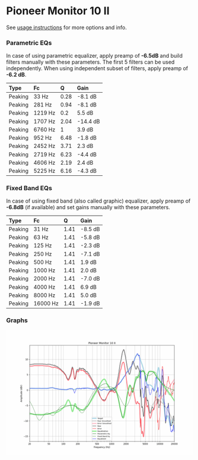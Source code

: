 # Pioneer Monitor 10 II
See [usage instructions](https://github.com/jaakkopasanen/AutoEq#usage) for more options and info.

### Parametric EQs
In case of using parametric equalizer, apply preamp of **-6.5dB** and build filters manually
with these parameters. The first 5 filters can be used independently.
When using independent subset of filters, apply preamp of **-6.2 dB**.

| Type    | Fc      |    Q | Gain     |
|:--------|:--------|:-----|:---------|
| Peaking | 33 Hz   | 0.28 | -8.1 dB  |
| Peaking | 281 Hz  | 0.94 | -8.1 dB  |
| Peaking | 1219 Hz | 0.2  | 5.5 dB   |
| Peaking | 1707 Hz | 2.04 | -14.4 dB |
| Peaking | 6760 Hz | 1    | 3.9 dB   |
| Peaking | 952 Hz  | 6.48 | -1.8 dB  |
| Peaking | 2452 Hz | 3.71 | 2.3 dB   |
| Peaking | 2719 Hz | 6.23 | -4.4 dB  |
| Peaking | 4606 Hz | 2.19 | 2.4 dB   |
| Peaking | 5225 Hz | 6.16 | -4.3 dB  |

### Fixed Band EQs
In case of using fixed band (also called graphic) equalizer, apply preamp of **-6.8dB**
(if available) and set gains manually with these parameters.

| Type    | Fc       |    Q | Gain    |
|:--------|:---------|:-----|:--------|
| Peaking | 31 Hz    | 1.41 | -8.5 dB |
| Peaking | 63 Hz    | 1.41 | -5.8 dB |
| Peaking | 125 Hz   | 1.41 | -2.3 dB |
| Peaking | 250 Hz   | 1.41 | -7.1 dB |
| Peaking | 500 Hz   | 1.41 | 1.9 dB  |
| Peaking | 1000 Hz  | 1.41 | 2.0 dB  |
| Peaking | 2000 Hz  | 1.41 | -7.0 dB |
| Peaking | 4000 Hz  | 1.41 | 6.9 dB  |
| Peaking | 8000 Hz  | 1.41 | 5.0 dB  |
| Peaking | 16000 Hz | 1.41 | -1.9 dB |

### Graphs
![](./Pioneer%20Monitor%2010%20II.png)